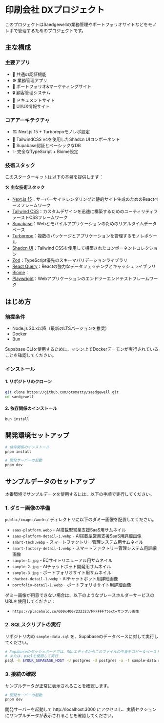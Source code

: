 # 印刷会社 DXプロジェクト

このプロジェクトはSaedgewellの業務管理やポートフォリオサイトなどをモノレポで管理するためのプロジェクトです。

## 主な構成

### 主要アプリ
- 👤 共通の認証機能
- ⚙️ 業務管理アプリ
- 📱 ポートフォリオ&マーケティングサイト
- 🔒 顧客管理システム
- 📕 ドキュメントサイト
- 📱 UI/UX情報サイト

### コアアーキテクチャ
- 🏗️ Next.js 15 + Turborepoモノレポ設定
- 🎨 TailwindCSS v4を使用したShadcn UIコンポーネント
- 🔐 Supabase認証とベーシックなDB
- ✨ 完全なTypeScript + Biome設定

### 技術スタック

このスターターキットは以下の基盤を提供します：

🛠️ **主な技術スタック**
- [Next.js 15](https://nextjs.org/)：サーバーサイドレンダリングと静的サイト生成のためのReactベースフレームワーク
- [Tailwind CSS](https://tailwindcss.com/)：カスタムデザインを迅速に構築するためのユーティリティファーストCSSフレームワーク
- [Supabase](https://supabase.com/)：Webとモバイルアプリケーションのためのリアルタイムデータベース
- [Turborepo](https://turborepo.org/)：複数のパッケージとアプリケーションを管理するモノレポツール
- [Shadcn UI](https://shadcn.com/)：Tailwind CSSを使用して構築されたコンポーネントコレクション
- [Zod](https://github.com/colinhacks/zod)：TypeScript優先のスキーマバリデーションライブラリ
- [React Query](https://tanstack.com/query/v4)：Reactの強力なデータフェッチングとキャッシュライブラリ
- [Biome](https://biome.com/)：
- [Playwright](https://playwright.dev/)：Webアプリケーションのエンドツーエンドテストフレームワーク

## はじめ方

### 前提条件

- Node.js 20.x以降（最新のLTSバージョンを推奨）
- Docker
- Bun

Supabase CLIを使用するために、マシン上でDockerデーモンが実行されていることを確認してください。

### インストール

#### 1. リポジトリのクローン

```bash
git clone https://github.com/otomatty/saedgewell.git
cd saedgewell
```

#### 2. 依存関係のインストール

```bash
bun install
```

## 開発環境セットアップ

```bash
# 依存関係のインストール
pnpm install

# 開発サーバーの起動
pnpm dev
```

## サンプルデータのセットアップ

本番環境でサンプルデータを使用するには、以下の手順で実行してください。

### 1. ダミー画像の準備

`public/images/works/` ディレクトリに以下のダミー画像を配置してください。

- `saas-platform.webp` - AI搭載型営業支援SaaS用サムネイル
- `saas-platform-detail-1.webp` - AI搭載型営業支援SaaS用詳細画像
- `smart-tech.webp` - スマートファクトリー管理システム用サムネイル
- `smart-factory-detail-1.webp` - スマートファクトリー管理システム用詳細画像
- `sample-1.jpg` - ECサイトリニューアル用サムネイル
- `sample-2.jpg` - AIチャットボット開発用サムネイル
- `sample-3.jpg` - ポートフォリオサイト用サムネイル
- `chatbot-detail-1.webp` - AIチャットボット用詳細画像
- `portfolio-detail-1.webp` - ポートフォリオサイト用詳細画像

ダミー画像が用意できない場合は、以下のようなプレースホルダーサービスのURLを使用してください：
- `https://placehold.co/600x400/232323/FFFFFF?text=サンプル画像`

### 2. SQLスクリプトの実行

リポジトリ内の `sample-data.sql` を、Supabaseのデータベースに対して実行してください。

```bash
# Supabaseのダッシュボードでは、SQLエディタからこのファイルの中身をコピー＆ペースト
# または、psqlを使用して実行
psql -h $YOUR_SUPABASE_HOST -U postgres -d postgres -a -f sample-data.sql
```

### 3. 接続の確認

サンプルデータが正常に表示されることを確認します。

```bash
# 開発サーバーの起動
pnpm dev
```

開発サーバーを起動して http://localhost:3000 にアクセスし、実績セクションにサンプルデータが表示されることを確認してください。


